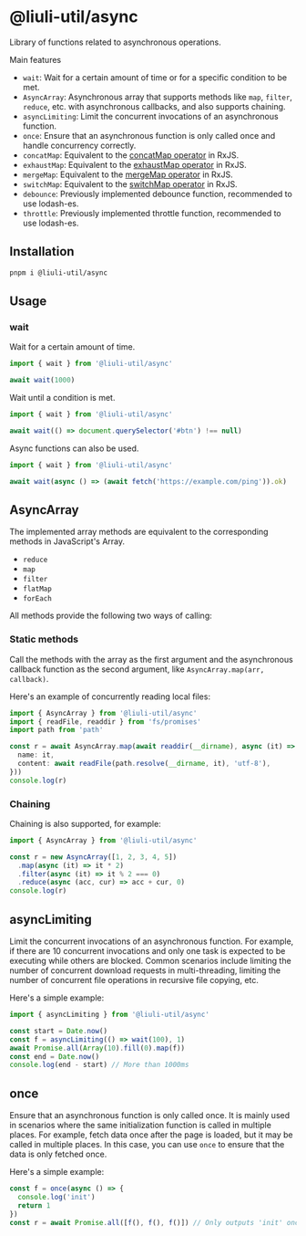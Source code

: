# @liuli-util/async

Library of functions related to asynchronous operations.

Main features

*   `wait`: Wait for a certain amount of time or for a specific condition to be met.
*   `AsyncArray`: Asynchronous array that supports methods like `map`, `filter`, `reduce`, etc. with asynchronous callbacks, and also supports chaining.
*   `asyncLimiting`: Limit the concurrent invocations of an asynchronous function.
*   `once`: Ensure that an asynchronous function is only called once and handle concurrency correctly.
*   `concatMap`: Equivalent to the [concatMap operator](https://rxjs-cn.github.io/learn-rxjs-operators/operators/transformation/concatmap.html) in RxJS.
*   `exhaustMap`: Equivalent to the [exhaustMap operator](https://rxjs-cn.github.io/learn-rxjs-operators/operators/transformation/exhaustmap.html) in RxJS.
*   `mergeMap`: Equivalent to the [mergeMap operator](https://rxjs-cn.github.io/learn-rxjs-operators/operators/transformation/mergemap.html) in RxJS.
*   `switchMap`: Equivalent to the [switchMap operator](https://rxjs-cn.github.io/learn-rxjs-operators/operators/transformation/switchmap.html) in RxJS.
*   `debounce`: Previously implemented debounce function, recommended to use lodash-es.
*   `throttle`: Previously implemented throttle function, recommended to use lodash-es.

## Installation

```sh
pnpm i @liuli-util/async
```

## Usage

### wait

Wait for a certain amount of time.

```ts
import { wait } from '@liuli-util/async'

await wait(1000)
```

Wait until a condition is met.

```ts
import { wait } from '@liuli-util/async'

await wait(() => document.querySelector('#btn') !== null)
```

Async functions can also be used.

```ts
import { wait } from '@liuli-util/async'

await wait(async () => (await fetch('https://example.com/ping')).ok)
```

## AsyncArray

The implemented array methods are equivalent to the corresponding methods in JavaScript's Array.

*   `reduce`
*   `map`
*   `filter`
*   `flatMap`
*   `forEach`

All methods provide the following two ways of calling:

### Static methods

Call the methods with the array as the first argument and the asynchronous callback function as the second argument, like `AsyncArray.map(arr, callback)`.

Here's an example of concurrently reading local files:

```ts
import { AsyncArray } from '@liuli-util/async'
import { readFile, readdir } from 'fs/promises'
import path from 'path'

const r = await AsyncArray.map(await readdir(__dirname), async (it) => ({
  name: it,
  content: await readFile(path.resolve(__dirname, it), 'utf-8'),
}))
console.log(r)
```

### Chaining

Chaining is also supported, for example:

```ts
import { AsyncArray } from '@liuli-util/async'

const r = new AsyncArray([1, 2, 3, 4, 5])
  .map(async (it) => it * 2)
  .filter(async (it) => it % 2 === 0)
  .reduce(async (acc, cur) => acc + cur, 0)
console.log(r)
```

## asyncLimiting

Limit the concurrent invocations of an asynchronous function. For example, if there are 10 concurrent invocations and only one task is expected to be executing while others are blocked. Common scenarios include limiting the number of concurrent download requests in multi-threading, limiting the number of concurrent file operations in recursive file copying, etc.

Here's a simple example:

```ts
import { asyncLimiting } from '@liuli-util/async'

const start = Date.now()
const f = asyncLimiting(() => wait(100), 1)
await Promise.all(Array(10).fill(0).map(f))
const end = Date.now()
console.log(end - start) // More than 1000ms
```

## once

Ensure that an asynchronous function is only called once. It is mainly used in scenarios where the same initialization function is called in multiple places. For example, fetch data once after the page is loaded, but it may be called in multiple places. In this case, you can use `once` to ensure that the data is only fetched once.

Here's a simple example:

```ts
const f = once(async () => {
  console.log('init')
  return 1
})
const r = await Promise.all([f(), f(), f()]) // Only outputs 'init' once
```
